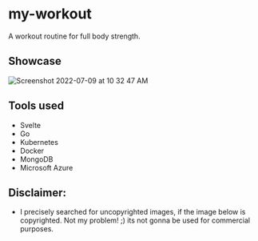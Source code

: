# my-workout
A workout routine for full body strength. 

## Showcase
![Screenshot 2022-07-09 at 10 32 47 AM](https://user-images.githubusercontent.com/30930688/178096440-e7d5db2c-c8f0-4548-9a9d-a2885a7dfee0.png)

## Tools used
- Svelte
- Go
- Kubernetes
- Docker
- MongoDB
- Microsoft Azure


## Disclaimer: 
- I precisely searched for uncopyrighted images, if the image below is copyrighted. 
  Not my problem! ;) its not gonna be used for commercial purposes.
